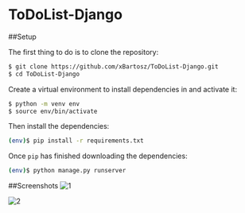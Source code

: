 # ToDoList-Django
##Setup

The first thing to do is to clone the repository:

```sh
$ git clone https://github.com/xBartosz/ToDoList-Django.git
$ cd ToDoList-Django
```

Create a virtual environment to install dependencies in and activate it:

```sh
$ python -m venv env
$ source env/bin/activate
```

Then install the dependencies:

```sh
(env)$ pip install -r requirements.txt
```

Once `pip` has finished downloading the dependencies:
```sh
(env)$ python manage.py runserver
```
##Screenshots
![1](https://user-images.githubusercontent.com/99592187/174444616-d02750f2-e502-4384-9f8c-4e4de604f7dd.png)

![2](https://user-images.githubusercontent.com/99592187/174444775-8c6c9dca-2b52-4825-ad60-4ff3093022f5.png)

